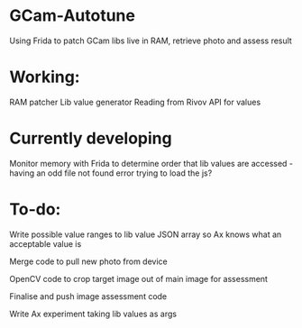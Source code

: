 # GCam-Autotune
Using Frida to patch GCam libs live in RAM, retrieve photo and assess result

# Working:

RAM patcher
Lib value generator
Reading from Rivov API for values

# Currently developing

Monitor memory with Frida to determine order that lib values are accessed - having an odd file not found error trying to load the js?

# To-do:

Write possible value ranges to lib value JSON array so Ax knows what an acceptable value is

Merge code to pull new photo from device

OpenCV code to crop target image out of main image for assessment

Finalise and push image assessment code

Write Ax experiment taking lib values as args
